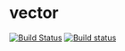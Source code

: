 # vector
[![Build Status](https://travis-ci.org/leprik0n/vector.svg?branch=master)](https://travis-ci.org/leprik0n/vector)
[![Build status](https://ci.appveyor.com/api/projects/status/qkmi9uo2xbk67ul6?svg=true)](https://ci.appveyor.com/project/leprik0n/vector)
